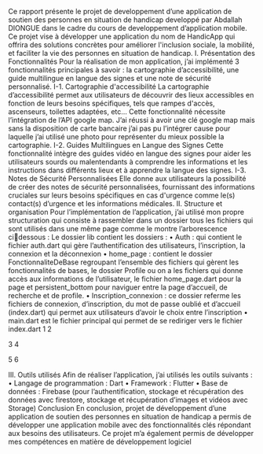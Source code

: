 Ce rapport présente le projet de developpement d’une application de 
soutien des personnes en situation de handicap developpé par Abdallah 
DIONGUE dans le cadre du cours de developpement d’application mobile. Ce 
projet vise à développer une application du nom de HandicApp qui offrira des 
solutions concrètes pour améliorer l'inclusion sociale, la mobilité, et faciliter la 
vie des personnes en situation de handicap.
I. Présentation des Fonctionnalités 
Pour la réalisation de mon application, j’ai implémenté 3
fonctionnalités principales à savoir : la cartographie d’accessibilité, 
une guide multilingue en langue des signes et une note de sécurité
personnalisé.
I-1. Cartographie d'accessibilité
La cartographie d’accessibilité permet aux utilisateurs de découvrir 
des lieux accessibles en fonction de leurs besoins spécifiques, tels 
que rampes d'accès, ascenseurs, toilettes adaptées, etc… Cette 
fonctionnalité nécessite l’intégration de l’API google map. J’ai réussi 
à avoir une clé google map mais sans la disposition de carte bancaire 
j’ai pas pu l’intégrer cause pour laquelle j’ai utilisé une photo pour 
représenter du mieux possible la cartographie.
I-2. Guides Multilingues en Langue des Signes
Cette fonctionnalité intègre des guides vidéo en langue des signes 
pour aider les utilisateurs sourds ou malentendants à comprendre les 
informations et les instructions dans différents lieux et à apprendre la 
langue des signes.
I-3. Notes de Sécurité Personnalisées
Elle donne aux utilisateurs la possibilité de créer des notes de sécurité 
personnalisées, fournissant des informations cruciales sur leurs 
besoins spécifiques en cas d'urgence comme le(s) contact(s) 
d’urgence et les informations médicales.
II. Structure et organisation 
Pour l’implémentation de l’application, j’ai utilisé mon propre 
structuration qui consiste à rassembler dans un dossier tous les fichiers qui 
sont utilisés dans une même page comme le montre l’arborescence cidessous :
Le dossier lib contient les dossiers :
• Auth : qui contient le fichier auth.dart qui gère l’authentification 
des utilisateurs, l’inscription, la connexion et la déconnexion
• home_page : contient le dossier FonctionnaliteDeBase regroupant 
l’ensemble des fichiers qui gèrent les fonctionnalités de bases, le 
dossier Profile ou on a les fichiers qui donne accès aux informations 
de l’utilisateur, le fichier home_page.dart pour la page et 
persistent_bottom pour naviguer entre la page d’accueil, de 
recherche et de profile.
• Inscription_connexion : ce dossier referme les fichiers de 
connexion, d’inscription, du mot de passe oublié et d’accueil 
(index.dart) qui permet aux utilisateurs d’avoir le choix entre 
l’inscription 
• main.dart est le fichier principal qui permet de se rediriger vers le 
fichier index.dart
 1 2
 
 3 4
 
 5 6
 
III. Outils utilisés
Afin de réaliser l’application, j’ai utilisés les outils suivants :
• Langage de programmation : Dart
• Framework : Flutter
• Base de données : Firebase (pour l’authentification, stockage et 
récupération des données avec firestore, stockage et récupération 
d’images et vidéos avec Storage)
Conclusion
En conclusion, projet de développement d’une application de soutien 
des personnes en situation de handicap a permis de développer une 
application mobile avec des fonctionnalités clés répondant aux besoins 
des utilisateurs. Ce projet m’a également permis de développer mes 
compétences en matière de développement logiciel
